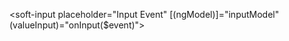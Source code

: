 <soft-input placeholder="Input Event" [(ngModel)]="inputModel" (valueInput)="onInput($event)"></soft-input>